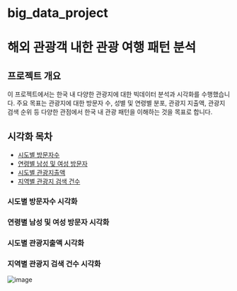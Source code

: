 # big_data_project
# 해외 관광객 내한 관광 여행 패턴 분석


## 프로젝트 개요
이 프로젝트에서는 한국 내 다양한 관광지에 대한 빅데이터 분석과 시각화를 수행했습니다. 
주요 목표는 관광지에 대한 방문자 수, 성별 및 연령별 분포, 관광지 지출액, 관광지 검색 순위 등 다양한 관점에서 한국 내 관광 패턴을 이해하는 것을 목표로 합니다.



## 시각화 목차
- [시도별 방문자수](#시도별-방문자수-시각화)
- [연령별 남성 및 여성 방문자](#연령별-남성-및-여성-방문자-시각화)
- [시도별 관광지출액](#시도별-관광지출액-시각화)
- [지역별 관광지 검색 건수](#지역별-관광지-검색-건수-시각화)



### 시도별 방문자수 시각화



### 연령별 남성 및 여성 방문자 시각화



### 시도별 관광지출액 시각화



### 지역별 관광지 검색 건수 시각화
![image](https://github.com/sungjinnoh/big_data_project/assets/113610509/19ef3386-5c20-478b-a0ae-3109c5545fbf)


